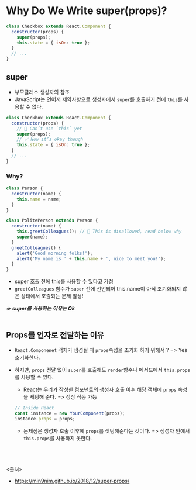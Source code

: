 # Why Do We Write super(props)?

```javascript
class Checkbox extends React.Component {
  constructor(props) {
    super(props);
    this.state = { isOn: true };
  }
  // ...
}
```

## super

- 부모클래스 생성자의 참조
- JavaScript는 언어저 제약사항으로 생성자에서 `super`를 호출하기 전에 `this`를 사용할 수 없다.

```javascript
class Checkbox extends React.Component {
  constructor(props) {
    // 🔴 Can’t use `this` yet
    super(props);
    // ✅ Now it’s okay though
    this.state = { isOn: true };
  }
  // ...
}
```

### Why?

  ```javascript
  class Person {
    constructor(name) {
      this.name = name;
    }
  }

  class PolitePerson extends Person {
    constructor(name) {
      this.greetColleagues(); // 🔴 This is disallowed, read below why
      super(name);
    }
    greetColleagues() {
      alert('Good morning folks!');
      alert('My name is ' + this.name + ', nice to meet you!');
    }
  }
  ```

- super 호출 전에 this를 사용할 수 있다고 가정
- `greetColleagues` 함수가 `super` 전에 선언되어 this.name이 아직 초기화되지 않은 상태에서 호출되는 문제 발생!

***=> super를 사용하는 이유는 Ok***
<br><br>

## Props를 인자로 전달하는 이유

- `React.Componenet` 객체가 생성될 때 `props`속성을 초기화 하기 위해서 ? => Yes 초기화한다.
- 하지만, `props` 전달 없이 `super`를 호출해도 `render`함수나 메서드에서 `this.props`를 사용할 수 있다.

  - React는 우리가 작성한 컴포넌트의 생성자 호출 이후 해당 객체에 `props` 속성을 세팅해 준다. => 정상 작동 가능

  ```javascript
  // Inside React
  const instance = new YourComponent(props);
  instance.props = props;
  ```
  
  - 문제점은 생성자 호출 이후에 `props`를 셋팅해준다는 것이다. => 생성자 안에서 `this.props`를 사용하지 못한다.

<br><br><br>
<출처>

- <https://min9nim.github.io/2018/12/super-props/>
